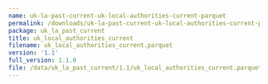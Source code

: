 ```yaml
---
name: uk-la-past-current-uk-local-authorities-current-parquet
permalink: /downloads/uk-la-past-current-uk-local-authorities-current-parquet/1_1
package: uk_la_past_current
title: uk_local_authorities_current
filename: uk_local_authorities_current.parquet
version: '1.1'
full_version: 1.1.0
file: /data/uk_la_past_current/1.1/uk_local_authorities_current.parquet
---
```

